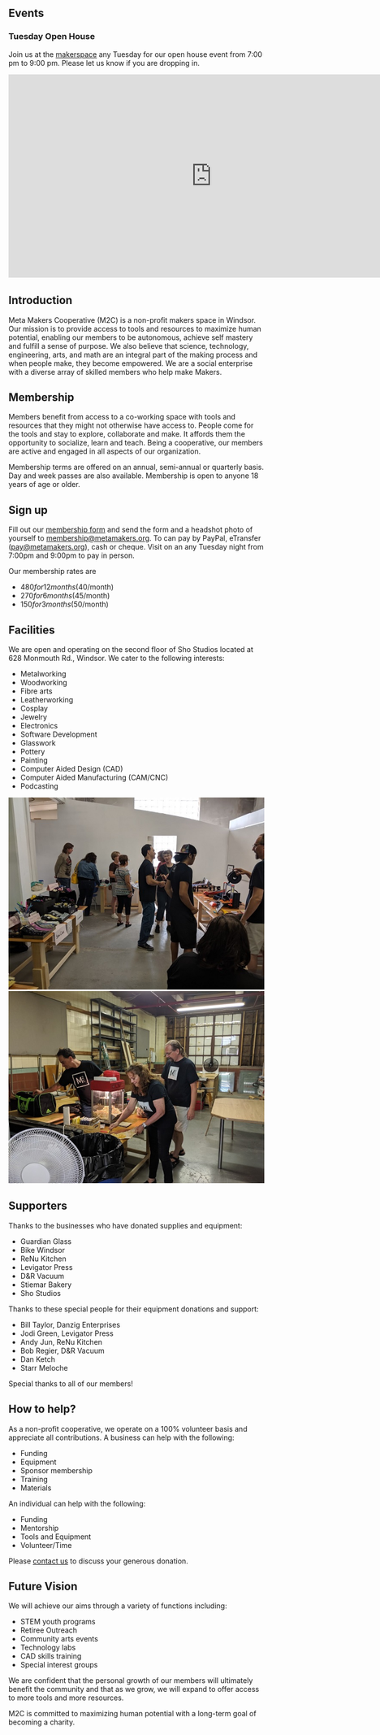 ## Events

### Tuesday Open House 

Join us at the [makerspace](https://goo.gl/maps/C1DEyxi6UdCPUZfK8) any Tuesday for our open house event from 7:00 pm to 9:00 pm. Please let us know if you are dropping in.

<iframe src="https://calendar.google.com/calendar/b/2/embed?height=400&amp;wkst=1&amp;bgcolor=%23ffffff&amp;ctz=America%2FToronto&amp;src=bTJjLm1lbWJlcnNoaXBAZ21haWwuY29t&amp;src=ZW4uY2FuYWRpYW4jaG9saWRheUBncm91cC52LmNhbGVuZGFyLmdvb2dsZS5jb20&amp;color=%23039BE5&amp;color=%230B8043&amp;showNav=1&amp;showDate=1&amp;showPrint=0&amp;showTabs=0&amp;showCalendars=0&amp;showTz=1&amp;title=Meta%20Makers%20Cooperative" style="border-width:0" width="800" height="400" frameborder="0" scrolling="no"></iframe>

## Introduction
Meta Makers Cooperative (M2C) is a non-profit makers space in Windsor. Our mission is to provide access to tools and resources to maximize human potential, enabling our members to be autonomous, achieve self mastery and fulfill a sense of purpose. We also believe that science, technology, engineering, arts, and math are an integral part of the making process and when people make, they become empowered. 
We are a social enterprise with a diverse array of skilled members who help make Makers.

## Membership
Members benefit from access to a co-working space with tools and resources that they might not otherwise have access to. People come for the tools and stay to explore, collaborate and make. It affords them the opportunity to socialize, learn and teach.  Being a cooperative, our members are active and engaged in all aspects of our organization. 

Membership terms are offered on an annual, semi-annual or quarterly basis. Day and week passes are also available. Membership is open to anyone 18 years of age or older.

## Sign up

Fill out our [membership form](https://metamakers.org/assets/membership_form.pdf) and send the form and a headshot photo of yourself to [membership@metamakers.org](mailto:membership@metamakers.org). To can pay by PayPal, eTransfer (pay@metamakers.org), cash or cheque. Visit on an any Tuesday night from 7:00pm and 9:00pm to pay in person.

Our membership rates are
- $480 for 12 months ($40/month)
- $270 for 6 months ($45/month)
- $150 for 3 months ($50/month)

## Facilities

We are open and operating on the second floor of Sho Studios located at 628 Monmouth Rd., Windsor. We cater to the following interests:
- Metalworking
-	Woodworking
-	Fibre arts
-	Leatherworking
-	Cosplay
-	Jewelry
-	Electronics
-	Software Development
-	Glasswork
-	Pottery
-	Painting
-	Computer Aided Design (CAD)
-	Computer Aided Manufacturing (CAM/CNC)
- Podcasting

![under construction](/assets/images/Facilities2.jpg "Our space is under construction")
![under construction](/assets/images/Facilities.jpg "Our space is under construction")

## Supporters
Thanks to the businesses who have donated supplies and equipment:
- Guardian Glass 
- Bike Windsor
- ReNu Kitchen
- Levigator Press
- D&R Vacuum
- Stiemar Bakery 
- Sho Studios

Thanks to these special people for their equipment donations and support:
- Bill Taylor, Danzig Enterprises
- Jodi Green, Levigator Press
- Andy Jun, ReNu Kitchen
- Bob Regier, D&R Vacuum
- Dan Ketch
- Starr Meloche

Special thanks to all of our members!

## How to help?
As a non-profit cooperative, we operate on a 100% volunteer basis and appreciate all contributions. 
A business can help with the following:

-	Funding
-	Equipment
-	Sponsor membership
-	Training
-	Materials

An individual can help with the following:

-	Funding
-	Mentorship
-	Tools and Equipment
-	Volunteer/Time

Please [contact us](/#contact) to discuss your generous donation. 

## Future Vision

We will achieve our aims through a variety of functions including: 

-	STEM youth programs
-	Retiree Outreach
-	Community arts events
-	Technology labs
-	CAD skills training
-	Special interest groups

We are confident that the personal growth of our members will ultimately benefit the community and that as we grow, we will expand to offer access to more tools and more resources. 

M2C is committed to maximizing human potential with a long-term goal of becoming a charity.
